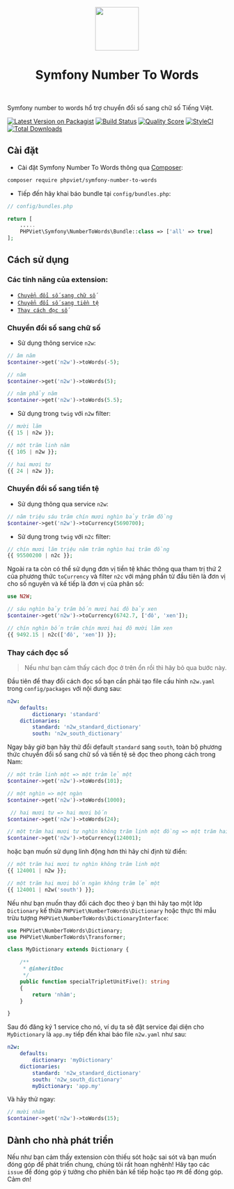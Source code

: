 <p align="center">
    <a href="https://github.com/yiisoft" target="_blank">
        <img src="https://avatars0.githubusercontent.com/u/143937" height="100px">
    </a>
    <h1 align="center">Symfony Number To Words</h1>
    <br>
</p>

Symfony number to words hổ trợ chuyển đổi số sang chữ số Tiếng Việt.

[![Latest Version on Packagist](https://img.shields.io/packagist/v/phpviet/symfony-number-to-words.svg?style=flat-square)](https://packagist.org/packages/phpviet/symfony-number-to-words)
[![Build Status](https://img.shields.io/travis/phpviet/symfony-number-to-words/master.svg?style=flat-square)](https://travis-ci.org/phpviet/symfony-number-to-words)
[![Quality Score](https://img.shields.io/scrutinizer/g/phpviet/symfony-number-to-words.svg?style=flat-square)](https://scrutinizer-ci.com/g/phpviet/symfony-number-to-words)
[![StyleCI](https://styleci.io/repos/190297801/shield?branch=master)](https://styleci.io/repos/190297801)
[![Total Downloads](https://img.shields.io/packagist/dt/phpviet/symfony-number-to-words.svg?style=flat-square)](https://packagist.org/packages/phpviet/symfony-number-to-words)

## Cài đặt

+ Cài đặt Symfony Number To Words thông qua [Composer](https://getcomposer.org):

```bash
composer require phpviet/symfony-number-to-words
```

+ Tiếp đến hãy khai báo bundle tại `config/bundles.php`:

```php
// config/bundles.php

return [
    .....
    PHPViet\Symfony\NumberToWords\Bundle::class => ['all' => true]
];
```

## Cách sử dụng

### Các tính năng của extension:

- [`Chuyển đổi số sang chữ số`](#Chuyển-đổi-số-sang-chữ-số)
- [`Chuyển đổi số sang tiền tệ`](#Chuyển-đổi-số-sang-tiền-tệ)
- [`Thay cách đọc số`](#Thay-cách-đọc-số)

### Chuyển đổi số sang chữ số

+ Sử dụng thông service `n2w`:

```php
// âm năm
$container->get('n2w')->toWords(-5); 

// năm
$container->get('n2w')->toWords(5); 

// năm phẩy năm
$container->get('n2w')->toWords(5.5); 
```

+ Sử dụng trong `twig` với `n2w` filter:

```php
// mười lăm
{{ 15 | n2w }}; 

// một trăm linh năm
{{ 105 | n2w }}; 

// hai mươi tư
{{ 24 | n2w }}; 
```

### Chuyển đổi số sang tiền tệ

+ Sử dụng thông qua service `n2w`:

```php
// năm triệu sáu trăm chín mươi nghìn bảy trăm đồng
$container->get('n2w')->toCurrency(5690700);
```

+ Sử dụng trong `twig` với `n2c` filter:

```php
// chín mươi lăm triệu năm trăm nghìn hai trăm đồng
{{ 95500200 | n2c }};
```

Ngoài ra ta còn có thể sử dụng đơn vị tiền tệ khác thông qua tham trị thứ 2 của phương thức
`toCurrency` và filter `n2c` với mảng phần từ đầu tiên là đơn vị cho số nguyên và kế tiếp là đơn vị của phân số:

```php
use N2W;

// sáu nghìn bảy trăm bốn mươi hai đô bảy xen
$container->get('n2w')->toCurrency(6742.7, ['đô', 'xen']);

// chín nghìn bốn trăm chín mươi hai đô mười lăm xen
{{ 9492.15 | n2c(['đô', 'xen']) }};
```

### Thay cách đọc số

> Nếu như bạn cảm thấy cách đọc ở trên ổn rồi thì hãy bỏ qua bước này.

Đầu tiên để thay đổi cách đọc số bạn cần phải tạo file cấu hình `n2w.yaml` trong `config/packages` với nội dung sau:

```yaml
n2w:
    defaults:
        dictionary: 'standard'
    dictionaries:
        standard: 'n2w_standard_dictionary'
        south: 'n2w_south_dictionary'
```

Ngay bây giờ bạn hãy thử đổi default `standard` sang `south`, toàn bộ phương thức chuyển
đổi số sang chữ số và tiền tệ sẽ đọc theo phong cách trong Nam:

```php
// một trăm linh một => một trăm lẻ một
$container->get('n2w')->toWords(101);

// một nghìn => một ngàn
$container->get('n2w')->toWords(1000);

 // hai mươi tư => hai mươi bốn
$container->get('n2w')->toWords(24);

// một trăm hai mươi tư nghìn không trăm linh một đồng => một trăm hai mươi bốn ngàn không trăm lẻ một đồng
$container->get('n2w')->toCurrency(124001);
```

hoặc bạn muốn sử dụng linh động hơn thì hãy chỉ định từ điển:

```php
// một trăm hai mươi tư nghìn không trăm linh một
{{ 124001 | n2w }};

// một trăm hai mươi bốn ngàn không trăm lẻ một
{{ 124001 | n2w('south') }};
```

Nếu như bạn muốn thay đổi cách đọc theo ý bạn thì hãy tạo một lớp `Dictionary` kế thừa
`PHPViet\NumberToWords\Dictionary` hoặc thực thi mẫu trừu tượng `PHPViet\NumberToWords\DictionaryInterface`:

```php
use PHPViet\NumberToWords\Dictionary;
use PHPViet\NumberToWords\Transformer;

class MyDictionary extends Dictionary {

    /**
     * @inheritDoc
     */
    public function specialTripletUnitFive(): string
    {
        return 'nhăm';
    }

}
```

Sau đó đăng ký 1 service cho nó, ví dụ ta sẽ đặt service đại diện cho `MyDictionary` là `app.my` 
tiếp đến khai báo file `n2w.yaml` như sau:

```yaml
n2w:
    defaults:
        dictionary: 'myDictionary'
    dictionaries:
        standard: 'n2w_standard_dictionary'
        south: 'n2w_south_dictionary'
        myDictionary: 'app.my'
```

Và hãy thử ngay:

```php
// mười nhăm
$container->get('n2w')->toWords(15);
```

## Dành cho nhà phát triển

Nếu như bạn cảm thấy extension còn thiếu sót hoặc sai sót và bạn muốn đóng góp để phát triển chung, 
chúng tôi rất hoan nghênh! Hãy tạo các `issue` để đóng góp ý tưởng cho phiên bản kế tiếp 
hoặc tạo `PR` để đóng góp. Cảm ơn!
